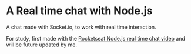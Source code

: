 # A Real time chat with Node.js

A chat made with Socket.io, to work with real time interaction.

For study, first made with the [Rocketseat Node.js real time chat video](https://www.youtube.com/watch?v=-jXfKDYJJvo) and will be future updated by me.

